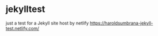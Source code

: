 # jekylltest
just a test for a Jekyll site host by netlify
https://haroldsumbrana-jekyll-test.netlify.com/
